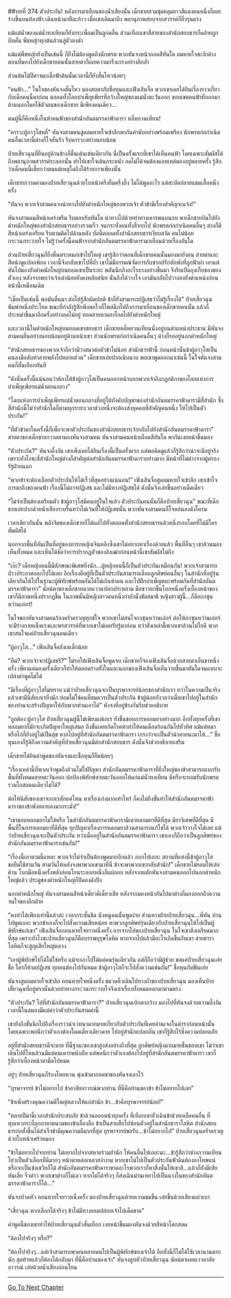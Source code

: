 ##บทที่ 374 ตัวประกัน!
หลังการมาเยือนของน้ำเสียงนั้น เด็กชายสวมชุดคลุมยาวสีแดงคนหนึ่งก็เผยร่างขึ้นบนท้องฟ้า เดินหน้ามาทีละก้าว เมื่อเขาเดินมาถึง พลานุภาพสยบจากสวรรค์ก็ยิ่งรุนแรง

แม้แต่น้ำของแม่น้ำทงเทียนก็ยังกระเพื่อมเป็นลูกคลื่น ส่วนเทือกเขาสี่สายของสำนักสยบธารก็คล้ายถูกบีบคั้น พืชหญ้าทุกต้นล้วนลู่ตัวลงต่ำ

แม้แต่พืชหญ้ายังเป็นเช่นนี้ ก็ยิ่งไม่ต้องพูดถึงนักพรต พวกหันจงหน้าถอดสีทันใด ลมหายใจชะงักค้าง ตอนที่มองไปยังเด็กชายคนนั้นสายตาก็เผยความกริ่งเกรงอย่างลึกล้ำ

ส่วนต้นไม้ปีศาจมะเดื่อฟ้าต้นนั้นเวลานี้ก็ยังสั่นไหวน้อยๆ

“คนฟ้า...” ในใจของหันจงสั่นไหว มองสบตากับชื่อหุนและเฟิงเสินจื่อ พวกเขาเคยได้ยินเรื่องราวเกี่ยวกับเด็กคนนี้มาก่อน ตลอดทั้งโลกบำเพ็ญเพียรที่กว้างใหญ่ของแม่น้ำตะวันออก ขอบเขตคนฟ้าที่ออกมาด้านนอกโดยใช้ตัวตนของเด็กชาย มีเพียงคนเดียว...

คนผู้นี้ก็คือหนึ่งในห้าคนฟ้าของสำนักอันตมรรคาฟ้าดารา หลี่หยวนเทียน!

“คารวะผู้อาวุโสหลี่” หันจงสามคนสูดลมหายใจเข้าลึกพากันคำนับอย่างพร้อมเพรียง นักพรตก่อกำเนิดคนอื่นเวลานี้ต่างก็ใจสั่นรัว รีบคารวะอย่างนอบน้อม

ป๋ายเสี่ยวฉุนที่ยืนอยู่ด้านข้างก็ตื่นเต้นเช่นเดียวกัน นี่เป็นครั้งแรกที่เขาได้เห็นคนฟ้า โดยเฉพาะสัมผัสได้ถึงพลานุภาพสวรรค์ระลอกนั้น ทำให้เขาใจเต้นกระหน่ำ อดไม่ได้จนต้องแอบเหล่มองอยู่หลายครั้ง รู้สึกว่าเด็กคนนี้เตี้ยกว่าตนแต่เหตุใดถึงได้ร้ายกาจเพียงนั้น

เด็กชายกวาดตามองป๋ายเสี่ยวฉุนด้วยใบหน้าครึ่งยิ้มครึ่งบึ้ง ไม่ได้พูดอะไร แต่สะบัดปลายแขนเสื้อหนึ่งครั้ง

“หันจง พวกเจ้าสามคนจงนำทางไปยังตำหนักใหญ่ของพวกเจ้า ตัวข้ามีเรื่องสำคัญจะแจ้ง!”

หันจงสามคนสีหน้าเคร่งขรึม รีบตอบรับทันใด นำทางไปด้วยท่าทางเคารพนบนอบ พาเด็กชายบินไปยังตำหนักใหญ่ของสำนักสยบธารอย่างรวดเร็ว จนกระทั่งคนทั้งสี่จากไป นักพรตก่อกำเนิดคนอื่นๆ ต่างก็มีสีหน้าเคร่งเครียด รีบตามติดไปด้านหลัง บัดนี้ตลอดทั้งสำนักสยบธารเงียบสงัด คนไม่น้อยกระวนกระวายใจ ไม่รู้ว่าครั้งนี้คนฟ้าจากสำนักอันตมรรคาฟ้าดารามาเยือนด้วยเรื่องอันใด

ส่วนป๋ายเสี่ยวฉุนก็ยิ่งตื่นตระหนกเข้าไปใหญ่ เขารู้สึกว่าตอนที่เด็กชายคนนั้นมองมายังตน สายตาและสีหน้าดูแปลกพิกล เวลานี้จึงกลับเขาไปที่ถ้ำ เขาไม่มีอารมณ์จัดการกับซากปรักหักพังที่ถูกฟ้าผ่า เอาแต่หันไปมองยังตำหนักใหญ่บนยอดเขาเป็นระยะ พลันนึกถึงอะไรบางอย่างขึ้นมา จึงรีบเปิดถุงเก็บของของตัวเอง หลังจากพบว่าเจ้าเต่าน้อยยังคงหลับสนิท นั่นถึงได้วางใจ เอามันกลับไปวางลงยังตำแหน่งก่อนหน้านี้เหมือนเดิม

“เมื่อเป็นเช่นนี้ พอมันตื่นมา ต่อให้รู้สึกผิดปกติ ข้าก็ยังสามารถปฏิเสธว่าไม่รู้เรื่องได้” ป๋ายเสี่ยวฉุนพึมพำหนึ่งประโยค ขณะที่กำลังรู้สึกพึงพอใจก็ไพล่นึกไปถึงการมาเยือนของเด็กชายคนนั้น แล้วก็ประหม่าขึ้นมาอีกครั้งอย่างอดไม่อยู่ ทอดสายตามองไกลไปยังตำหนักใหญ่

และเวลานี้ในตำหนักใหญ่บนยอดเขาสยบธาร เด็กชายหลี่หยวนเทียนนั่งอยู่บนตำแหน่งประธาน มีหันจงสามคนยืนอย่างนอบน้อมอยู่ด้านหน้าเขา ส่วนนักพรตก่อกำเนิดคนอื่นๆ ต่างก็รออยู่นอกตำหนักใหญ่

“สำนักสยบธารของพวกเจ้าถือว่ามีวาสนาต่อตัวข้าไม่น้อย สำนักธารฟ้านี้ ก่อนหน้านั้นข้าผู้อาวุโสเป็นคนลงมือดับทำลายพลังไปหลายส่วน” เด็กชายเอ่ยปากเนิบนาบ พอเขาพูดออกมาเช่นนี้ ในใจหันจงสามคนก็สั่นเยือกทันที

“ดังนั้นครั้งนี้แน่นอนว่าต้องให้ข้าผู้อาวุโสเป็นคนออกหน้าบอกพวกเจ้าถึงกฎกติกาของโลกแห่งการบำเพ็ญเพียรแม่น้ำตอนกลาง”

“โลกแห่งการบำเพ็ญเพียรแม่น้ำตอนกลางที่อยู่ใต้บังคับบัญชาของสำนักอันตมรรคาฟ้าดารามีสี่สำนัก ซึ่งสี่สำนักนี้ไม่ว่าสำนักใดก็ตามทุกระยะเวลาช่วงหนึ่งจะต้องส่งบุคคลที่สำคัญคนหนึ่ง ให้ไปเป็นตัวประกัน!”

“ที่ตัวข้ามาในครั้งนี้ก็เพื่อจะพาตัวประกันของสำนักสยบธารเจ้ากลับไปยังสำนักอันตมรรคาฟ้าดารา” สายตาของเด็กชายกวาดตามองหันจงสามคน หันจงสามคนหน้าเผือดสีทันใด พากันเงยหน้าขึ้นมอง

“ตัวประกัน?” หันจงอึ้งงัน เขาเพิ่งเคยได้ยินเรื่องนี้เป็นครั้งแรก แต่พอคิดดูแล้วก็รู้สึกว่าน่าจะมีอยู่จริง เพราะยังไงซะสี่สำนักใหญ่ต่างก็สำคัญต่อสำนักอันตมรรคาฟ้าดาราอย่างมาก มีหน้าที่ไม่ต่างจากผู้ครองรัฐฝ่ายนอก

“พวกข้าจะต้องเลือกตัวประกันให้ได้เร็วที่สุดอย่างแน่นอน!” เฟิงเสินจื่อสูดลมหายใจเข้าลึก เขาเข้าใจ การมาถึงของคนฟ้า เรื่องนี้ไม่อาจปฏิเสธ และไม่มีทางปฏิเสธได้ ดังนั้นจึงเอ่ยขึ้นอย่างเด็ดเดี่ยว

“ไม่จำเป็นต้องเตรียมตัว ข้าผู้อาวุโสมีคนอยู่ในใจแล้ว ตัวประกันคนนั้นก็คือป๋ายเสี่ยวฉุน” ขณะที่เด็กชายเอ่ยปากด้วยน้ำเสียงราบรื่นทว่าไม่เว้นที่ให้ปฏิเสธนั้น พวกหันจงสามคนก็ใจหล่นลงดังโครม

เวลาเดียวกันนั้น พลังจิตของเด็กชายก็ได้แผ่ไปทั่วตลอดทั้งสำนักสยบธารแล้วหนึ่งรอบโดยที่ไม่มีใครสัมผัสได้

นอกจากพื้นที่อันเป็นที่อยู่ของทารกหญิงเจินหลิงซึ่งเขาไม่อยากหาเรื่องด้วยแล้ว พื้นที่อื่นๆ เขาล้วนมองเห็นทั้งหมด และเห็นได้ชัดว่าการปรากฏตัวของลิงเฒ่าก่อนหน้านี้เขาสัมผัสไม่ถึง

“เอ๊ะ? เด็กหญิงคนนี้มีลักษณะพิเศษยิ่งนัก...ผู้หญิงคนนี้ก็เป็นตัวประกันเหมือนกัน! พวกเจ้าสามารถป่าวประกาศออกไปได้เลย อีกเรื่องคือผู้ที่เป็นตัวประกันสามารถเลือกลูกศิษย์คนอื่นๆ ในสำนักที่อยู่รุ่นเดียวกันให้ไปในฐานะผู้พิทักษ์พร้อมกันได้ไม่เกินห้าคน และไปฝึกบำเพ็ญตบะพร้อมกันที่สำนักอันตมรรคาฟ้าดารา” นัยน์ตาของเด็กชายฉายแววแปลกประหลาด มือขวายกขึ้นโบกหนึ่งครั้งเบื้องหน้าของเขาก็มีภาพหนึ่งปรากฏขึ้น ในภาพนั้นมีหญิงสาวคนหนึ่งกำลังนั่งขัดสมาธิ หญิงสาวผู้นี้...ก็คือกงซุนหว่านเอ๋อร์!

ในใจของหันจงสามคนร้องคร่ำครวญทุกข์ใจ พวกเขาไม่สนใจกงซุนหว่านเอ๋อร์ ต่อให้กงซุนหว่านเอ๋อร์จะมีร่างกายแข็งแรงและพรสวรรค์ที่พวกเขาไม่เคยรับรู้มาก่อน ทว่าสิ่งเหล่านี้พวกเขาล้วนไม่ใยดี พวกเขาสนใจแค่ป๋ายเสี่ยวฉุนคนเดียว

“ผู้อาวุโส...” เฟิงเสินจื่อลังเลเล็กน้อย

“หืม? พวกเจ้าจะปฏิเสธรึ?” ไม่รอให้เฟิงเสินจื่อพูดจบ เด็กชายก็จ้องเฟิงเสินจื่อด้วยสายตาเย็นชาหนึ่งครั้ง เพียงแค่มองครั้งเดียวก็ทำให้ตลอดร่างทั้งในและนอกของเฟิงเสินจื่อเย็นวาบขึ้นมาทันใดจนแทบจะเปล่งคำพูดไม่ได้

“มีเรื่องที่ผู้อาวุโสไม่ทราบ แม้ว่าป๋ายเสี่ยวฉุนจะเป็นบุรพาจารย์น้อยของสำนักเรา ทว่าในความเป็นจริงแล้วเขามีนิสัยเกเรยิ่งนัก ย่อมไม่ใช่คนที่สมควรเป็นตัวประกัน ข้าผู้น้อยกังวลว่าเมื่อเขาไปอยู่ในสำนักของท่านจะสร้างปัญหาให้กับพวกท่านเอาได้” หังจงที่อยู่ข้างกันรีบช่วยอธิบาย

“ถูกต้อง ผู้อาวุโส ป๋ายเสี่ยวฉุนผู้นี้ไม่เพียงแต่เกเร ยังชื่นชอบการหลอมยาอย่างมาก อีกทั้งทุกครั้งที่เขาหลอมยาก็มักจะเกิดปัญหาใหญ่เสมอ ถึงขั้นเคยเกิดโรคห่าทำให้คนเดือดร้อนกันไปทั่วทิศ แม้แต่หมาหรือไก่ก็ยังอยู่ไม่เป็นสุข หากไปอยู่ที่สำนักอันตมรรคาฟ้าดารา เกรงว่าจะเป็นตัวนำหายนะมาให้...” ชื่อหุนเองก็รู้ดีถึงความสำคัญที่ป๋ายเสี่ยวฉุนมีต่อสำนักสยบธาร ดังนั้นจึงช่วยอธิบายเสริม

เด็กชายได้ยินคำพูดของหันจงและชื่อหุนก็ยิ้มน้อยๆ

“เรื่องเหล่านี้ที่พวกเจ้าพูดถึงล้วนไม่ใช่ปัญหา สำนักอันตมรรคาฟ้าดาราที่ยิ่งใหญ่ของข้าสามารถแบกรับพื้นที่ทั้งหมดสายตะวันออก ปกป้องพิทักษ์สายตะวันออกให้แก่แม่น้ำทงเทียน มีหรือจะยอมรับนักพรตรวมโอสถคนเดียวไม่ได้?

ต่อให้นิสัยของเขาจะเกเรสักแค่ไหน หาเรื่องเก่งมากเท่าไหร่ ก็คงไม่ถึงขั้นทำให้สำนักอันตมรรคาฟ้าดาราของข้าพังทลายลงมากระมัง!”

“เขาชอบหลอมยาไม่ใช่หรือ ในสำนักอันตมรรคาฟ้าดารามีเตาหลอมยาที่ดีที่สุด มียาวิเศษที่ดีที่สุด มีพื้นที่ในการหลอมยาที่ดีที่สุด ทุกปัญหาเรื่องการหลอมยาล้วนสามารถแก้ไขได้ พวกเจ้าวางใจได้เลย แม้ว่าป๋ายเสี่ยวฉุนจะเป็นตัวประกัน ทว่าเมื่ออยู่ในสำนักอันตมรรคาฟ้าดารา เขาเองก็ถือว่าเป็นลูกศิษย์ของสำนักอันตมรรคาฟ้าดาราเช่นกัน!”

“เรื่องนี้เอาตามนี้แหละ พวกเจ้าไม่จำเป็นต้องพูดมากอีกแล้ว ออกไปเถอะ สถานที่แห่งนี้ข้าผู้อาวุโสขอยืมใช้สามวัน สามวันให้หลังจงพาพวกเขามาที่นี่ ข้าจะพาพวกเขากลับสำนัก!” เด็กชายไม่ยอมให้เอ่ยค้าน โบกมือหนึ่งครั้งพลังอ่อนโยนระลอกหนึ่งก็แผ่ออก หลังจากผลักหันจงสามคนออกไปนอกตำหนักใหญ่แล้ว ประตูของตำหนักใหญ่ก็ปิดลงดังปัง

นอกตำหนักใหญ่ หันจงสามคนสีหน้าเดี๋ยวดีเดี๋ยวเสีย หลังจากมองหน้ากันไปมาต่างก็มองออกถึงความจนใจของอีกฝ่าย

“คงทำได้เพียงเท่านี้แล้วล่ะ เวลากระชั้นชิด นังหนูคนนั้นพูดง่าย ส่วนทางฝ่ายป๋ายเสี่ยวฉุน...พี่หัน ท่านไปพูดเถอะ พวกข้าเองก็จะไปสั่งความเสียหน่อย หาพวกลูกศิษย์รุ่นเดียวกับป๋ายเสี่ยวฉุนให้ไปเป็นผู้พิทักษ์แก่เขา” เฟิงเสินจื่อถอนหายใจยาวหนึ่งครั้ง การจากไปของป๋ายเสี่ยวฉุน ในใจเขาตึงเครียดมากที่สุด เพราะยังไงซะป๋ายเสี่ยวฉุนก็คือบรรพบุรุษโลหิต หากจากไปแล้วมีอะไรเกิดขึ้นกับเขา สายธาราโลหิตก็จะสูญเสียใหญ่หลวง

“เอาผู้พิทักษ์ไปได้ไม่ใช่หรือ แม้จะเอาไปได้แค่คนรุ่นเดียวกัน แต่ก็ถือว่ามีผู้ช่วย ขอแค่ป๋ายเสี่ยวฉุนเอ่ยชื่อ ใครก็ห้ามปฏิเสธ ทุกคนต้องไปกันหมด ข้าผู้อาวุโสก็จะไปสั่งความเช่นกัน!” ชื่อหุนกัดฟันเอ่ย

หันจงสูดลมหายใจเข้าลึก ถอนหายใจหนึ่งครั้ง ขมวดคิ้วเดินไปทางถ้ำของป๋ายเสี่ยวฉุน มองเห็นป๋ายเสี่ยวฉุนที่อยู่ตรงนั้นด้วยท่าทางกระวนกระวายใจจึงเล่าเรื่องทั้งหมดออกมาตามตรง

“ตัวประกัน? ไปที่สำนักอันตมรรคาฟ้าดารา?” ป๋ายเสี่ยวฉุนเบิกตากว้าง มองไปที่หันจงด้วยความอึ้งงัน เวลานี้ในสมองมีแต่คำว่าตัวประกันสามคำนี้

เขายังถึงขั้นนึกไปถึงเรื่องราวน่าเวทนามากมายเกี่ยวกับตัวประกันที่เคยอ่านเจอในตำราก่อนหน้านั้น โดยเฉพาะพอนึกว่าตัวเองต้องโดดเดี่ยวเดียวดาย ไปอยู่สำนักแปลกถิ่น เขาก็รู้สึกไร้ซึ่งความปลอดภัย

อยู่ที่สำนักสยบธารดีจะตาย ที่นี่ฐานะของเขาสูงส่งอย่างถึงที่สุด ลูกศิษย์หญิงมากมายชื่นชอบเขา ไม่ว่าเขาเดินไปที่ไหนล้วนมีแต่คนเคารพนับถือ แต่พอนึกว่าตัวเองต้องไปอยู่ที่สำนักอันตมรรคาฟ้าดารา เขาก็รู้สึกว่าเบื้องหน้าดำมืดไปหมด

อยู่ๆ ป๋ายเสี่ยวฉุนก็ร้องโหยหวน พุ่งเข้ามากอดขาของหันจงเอาไว้

“บุรพาจารย์ ข้าไม่อยากไป ข้าอาลัยอาวรณ์พวกท่าน ที่นี่คือบ้านของข้า ข้าไม่อยากไปเลย”

“ข้าเพิ่งสร้างคุณความดีใหญ่หลวงให้แก่สำนัก ข้า...ข้าคือบุรพาจารย์น้อย!”

“หลายปีมานี้เวลาสำนักประสบภัย ข้าล้วนออกหน้าทุกครั้ง ที่เทือกเขาลั่วเฉินข้าช่วยเหลือคนอื่น ที่หุบเหวกระบี่อุกกาบาตนามของข้าเลื่องลือ ข้าเป็นสายสืบไปซ่อนตัวอยู่ในสำนักธาราโลหิต สำนักสยบธารก่อตั้งขึ้นได้สำเร็จข้ามีคุณความดีมากที่สุด บุรพาจารย์ขอรับ...ข้าไม่อยากไป” ป๋ายเสี่ยวฉุนคร่ำครวญด้วยใบหน้าเศร้าหมอง

“ข้าไม่อยากไปจากท่าน ไม่อยากไปจากสหายร่วมสำนัก ให้คนอื่นไปเถอะนะ...ข้ารู้สึกว่าซ่างกวานเทียนโย่วเป็นตัวเลือกที่ดีมากๆ หน้าตาหล่อเหลาสง่างาม หากเขาไม่ไปเป็นตัวประกันฟ้าดินต้องลงโทษแน่ หรือจะเป็นซ่งเชวียก็ได้ สำนักอันตมรรคาฟ้าดาราขาดอะไรพวกเราก็หาสิ่งนั้นให้เขาสิ...แล้วก็ยังมีเป่ยหันเลี่ย จิ๋วต่าว พวกเขาต่างก็ไม่เลว หากไม่ได้จริงๆ ก็ส่งเฉินม่านเหยาไปเป็นนางในของสำนักอันตมรรคาฟ้าดาราก็ได้...”

หันจงปวดหัว ถอนหายใจยาวหนึ่งครั้ง มองป๋ายเสี่ยวฉุนด้วยความขมขื่น เอ่ยขึ้นด้วยเสียงแผ่วเบา

“เสี่ยวฉุน หากเลือกได้จริงๆ ข้าไม่มีทางยอมปล่อยเจ้าไปเด็ดขาด”

คำพูดนี้ของเขาทำให้ป๋ายเสี่ยวฉุนตัวสั่นเยือก เงยหน้าขึ้นมองหันจงด้วยสีหน้าโศกสลด

“ต้องไปจริงๆ หรือ?”

“ต้องไปจริงๆ...แต่เจ้าสามารถพาคนหลายคนไปเป็นผู้พิทักษ์ของเจ้าได้ อีกทั้งนี่ก็ไม่ได้ใช้เวลานานมากนัก สุดท้ายแล้วก็ต้องได้กลับมา ที่นี่คือบ้านของเจ้า” หันจงลูบหัวป๋ายเสี่ยวฉุน นัยน์ตาเผยแววอาลัยอาวรณ์ เอ่ยด้วยน้ำเสียงอ่อนโยน



------


[Go To Next Chapter]( ./49.md)